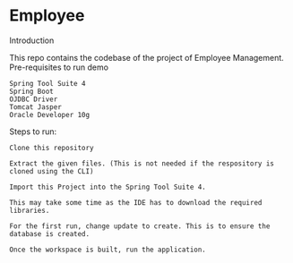 # Employee
Introduction

This repo contains the codebase of the project of Employee Management.
Pre-requisites to run demo

    Spring Tool Suite 4
    Spring Boot
    OJDBC Driver
    Tomcat Jasper
    Oracle Developer 10g

Steps to run:

    Clone this repository
    
    Extract the given files. (This is not needed if the respository is cloned using the CLI)
    
    Import this Project into the Spring Tool Suite 4. 
    
    This may take some time as the IDE has to download the required libraries.
    
    For the first run, change update to create. This is to ensure the database is created.
    
    Once the workspace is built, run the application.
